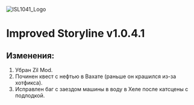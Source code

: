 ![ISL1041_Logo](https://i.imgur.com/NWjQR32.png)
# Improved Storyline v1.0.4.1

## Изменения:

1. Убран Zil Mod.
2. Починен квест с нефтью в Вахате (раньше он крашился из-за хотфикса).
3. Исправлен баг с заездом машины в воду в Хеле после катсцены с подлодкой.